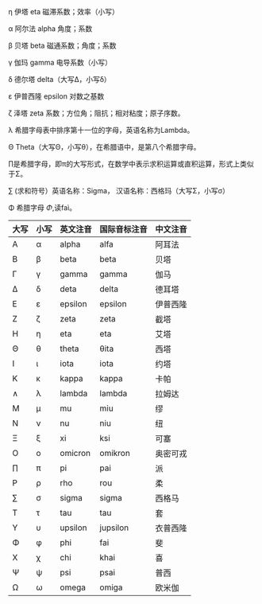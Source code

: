 η 伊塔 eta 磁滞系数；效率（小写）

α 阿尔法 alpha 角度；系数

β 贝塔 beta 磁通系数；角度；系数

γ 伽玛 gamma 电导系数（小写）

δ 德尔塔 delta（大写Δ，小写δ）

ε 伊普西隆 epsilon 对数之基数

ζ 泽塔 zeta 系数；方位角；阻抗；相对粘度；原子序数。

λ 希腊字母表中排序第十一位的字母，英语名称为Lambda。

Θ Theta（大写Θ，小写θ），在希腊语中，是第八个希腊字母。

∏是希腊字母，即π的大写形式，在数学中表示求积运算或直积运算，形式上类似于Σ。

∑ (求和符号）英语名称：Sigma， 汉语名称：西格玛（大写Σ，小写σ）

Φ 希腊字母 *Φ*,读faì。

| 大写 | 小写 | 英文注音 | 国际音标注音 | 中文注音 |
| ---- | ---- | -------- | ------------ | -------- |
| Α    | α    | alpha    | alfa         | 阿耳法   |
| Β    | β    | beta     | beta         | 贝塔     |
| Γ    | γ    | gamma    | gamma        | 伽马     |
| Δ    | δ    | deta     | delta        | 德耳塔   |
| Ε    | ε    | epsilon  | epsilon      | 伊普西隆 |
| Ζ    | ζ    | zeta     | zeta         | 截塔     |
| Η    | η    | eta      | eta          | 艾塔     |
| Θ    | θ    | theta    | θita         | 西塔     |
| Ι    | ι    | iota     | iota         | 约塔     |
| Κ    | κ    | kappa    | kappa        | 卡帕     |
| ∧    | λ    | lambda   | lambda       | 拉姆达   |
| Μ    | μ    | mu       | miu          | 缪       |
| Ν    | ν    | nu       | niu          | 纽       |
| Ξ    | ξ    | xi       | ksi          | 可塞     |
| Ο    | ο    | omicron  | omikron      | 奥密可戎 |
| ∏    | π    | pi       | pai          | 派       |
| Ρ    | ρ    | rho      | rou          | 柔       |
| ∑    | σ    | sigma    | sigma        | 西格马   |
| Τ    | τ    | tau      | tau          | 套       |
| Υ    | υ    | upsilon  | jupsilon     | 衣普西隆 |
| Φ    | φ    | phi      | fai          | 斐       |
| Χ    | χ    | chi      | khai         | 喜       |
| Ψ    | ψ    | psi      | psai         | 普西     |
| Ω    | ω    | omega    | omiga        | 欧米伽   |